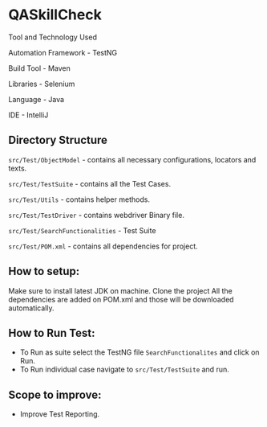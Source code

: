 # QASkillCheck

Tool and Technology Used

Automation Framework - TestNG

Build Tool - Maven

Libraries - Selenium

Language - Java

IDE - IntelliJ

## Directory Structure
`src/Test/ObjectModel` - contains all necessary configurations, locators and texts.

`src/Test/TestSuite` - contains all the Test Cases.

`src/Test/Utils` - contains helper methods.

`src/Test/TestDriver` - contains webdriver Binary file.

`src/Test/SearchFunctionalities` - Test Suite 

`src/Test/POM.xml` - contains all dependencies for project.

## How to setup:

Make sure to install latest JDK on machine.
Clone the project 
All the dependencies are added on POM.xml and those will be downloaded automatically.

## How to Run Test:
- To Run as suite select the TestNG file `SearchFunctionalites` and click on Run.
- To Run individual case navigate to `src/Test/TestSuite` and run.

## Scope to improve:
- Improve Test Reporting.
